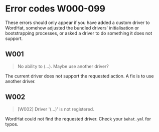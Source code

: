 # Error codes W000-099

These errors should only appear if you have added a custom driver to WordHat, somehow adjusted the bundled drivers' initialisation or bootstrapping processes, or asked a driver to do something it does not support.

## W001
> No ability to (...). Maybe use another driver?

The current driver does not support the requested action. A fix is to use another driver.

## W002
> [W002] Driver '(...)' is not registered.

WordHat could not find the requested driver. Check your `behat.yml` for typos.
